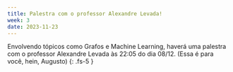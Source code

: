 ```yaml
---
title: Palestra com o professor Alexandre Levada!
week: 3
date: 2023-11-23
---
```


Envolvendo tópicos como Grafos e Machine Learning, haverá uma palestra com o professor Alexandre Levada às 22:05 do dia 08/12. (Essa é para você, hein, Augusto)
{: .fs-5 }
